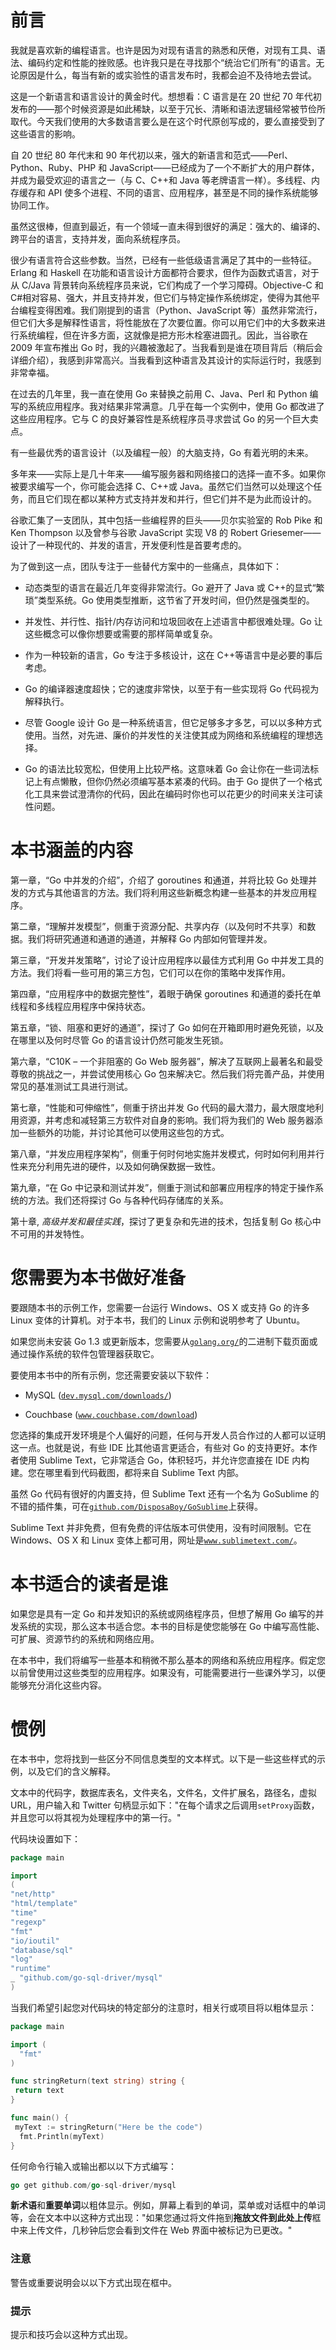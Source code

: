 # 前言

我就是喜欢新的编程语言。也许是因为对现有语言的熟悉和厌倦，对现有工具、语法、编码约定和性能的挫败感。也许我只是在寻找那个“统治它们所有”的语言。无论原因是什么，每当有新的或实验性的语言发布时，我都会迫不及待地去尝试。

这是一个新语言和语言设计的黄金时代。想想看：C 语言是在 20 世纪 70 年代初发布的——那个时候资源是如此稀缺，以至于冗长、清晰和语法逻辑经常被节俭所取代。今天我们使用的大多数语言要么是在这个时代原创写成的，要么直接受到了这些语言的影响。

自 20 世纪 80 年代末和 90 年代初以来，强大的新语言和范式——Perl、Python、Ruby、PHP 和 JavaScript——已经成为了一个不断扩大的用户群体，并成为最受欢迎的语言之一（与 C、C++和 Java 等老牌语言一样）。多线程、内存缓存和 API 使多个进程、不同的语言、应用程序，甚至是不同的操作系统能够协同工作。

虽然这很棒，但直到最近，有一个领域一直未得到很好的满足：强大的、编译的、跨平台的语言，支持并发，面向系统程序员。

很少有语言符合这些参数。当然，已经有一些低级语言满足了其中的一些特征。Erlang 和 Haskell 在功能和语言设计方面都符合要求，但作为函数式语言，对于从 C/Java 背景转向系统程序员来说，它们构成了一个学习障碍。Objective-C 和 C#相对容易、强大，并且支持并发，但它们与特定操作系统绑定，使得为其他平台编程变得困难。我们刚提到的语言（Python、JavaScript 等）虽然非常流行，但它们大多是解释性语言，将性能放在了次要位置。你可以用它们中的大多数来进行系统编程，但在许多方面，这就像是把方形木栓塞进圆孔。因此，当谷歌在 2009 年宣布推出 Go 时，我的兴趣被激起了。当我看到是谁在项目背后（稍后会详细介绍），我感到非常高兴。当我看到这种语言及其设计的实际运行时，我感到非常幸福。

在过去的几年里，我一直在使用 Go 来替换之前用 C、Java、Perl 和 Python 编写的系统应用程序。我对结果非常满意。几乎在每一个实例中，使用 Go 都改进了这些应用程序。它与 C 的良好兼容性是系统程序员寻求尝试 Go 的另一个巨大卖点。

有一些最优秀的语言设计（以及编程一般）的大脑支持，Go 有着光明的未来。

多年来——实际上是几十年来——编写服务器和网络接口的选择一直不多。如果你被要求编写一个，你可能会选择 C、C++或 Java。虽然它们当然可以处理这个任务，而且它们现在都以某种方式支持并发和并行，但它们并不是为此而设计的。

谷歌汇集了一支团队，其中包括一些编程界的巨头——贝尔实验室的 Rob Pike 和 Ken Thompson 以及曾参与谷歌 JavaScript 实现 V8 的 Robert Griesemer——设计了一种现代的、并发的语言，开发便利性是首要考虑的。

为了做到这一点，团队专注于一些替代方案中的一些痛点，具体如下：

+   动态类型的语言在最近几年变得非常流行。Go 避开了 Java 或 C++的显式“繁琐”类型系统。Go 使用类型推断，这节省了开发时间，但仍然是强类型的。

+   并发性、并行性、指针/内存访问和垃圾回收在上述语言中都很难处理。Go 让这些概念可以像你想要或需要的那样简单或复杂。

+   作为一种较新的语言，Go 专注于多核设计，这在 C++等语言中是必要的事后考虑。

+   Go 的编译器速度超快；它的速度非常快，以至于有一些实现将 Go 代码视为解释执行。

+   尽管 Google 设计 Go 是一种系统语言，但它足够多才多艺，可以以多种方式使用。当然，对先进、廉价的并发性的关注使其成为网络和系统编程的理想选择。

+   Go 的语法比较宽松，但使用上比较严格。这意味着 Go 会让你在一些词法标记上有点懒散，但你仍然必须编写基本紧凑的代码。由于 Go 提供了一个格式化工具来尝试澄清你的代码，因此在编码时你也可以花更少的时间来关注可读性问题。

# 本书涵盖的内容

第一章，“Go 中并发的介绍”，介绍了 goroutines 和通道，并将比较 Go 处理并发的方式与其他语言的方法。我们将利用这些新概念构建一些基本的并发应用程序。

第二章，“理解并发模型”，侧重于资源分配、共享内存（以及何时不共享）和数据。我们将研究通道和通道的通道，并解释 Go 内部如何管理并发。

第三章，“开发并发策略”，讨论了设计应用程序以最佳方式利用 Go 中并发工具的方法。我们将看一些可用的第三方包，它们可以在你的策略中发挥作用。

第四章，“应用程序中的数据完整性”，着眼于确保 goroutines 和通道的委托在单线程和多线程应用程序中保持状态。

第五章，“锁、阻塞和更好的通道”，探讨了 Go 如何在开箱即用时避免死锁，以及在哪里以及何时尽管 Go 的语言设计仍然可能发生死锁。

第六章，“C10K – 一个非阻塞的 Go Web 服务器”，解决了互联网上最著名和最受尊敬的挑战之一，并尝试使用核心 Go 包来解决它。然后我们将完善产品，并使用常见的基准测试工具进行测试。

第七章，“性能和可伸缩性”，侧重于挤出并发 Go 代码的最大潜力，最大限度地利用资源，并考虑和减轻第三方软件对自身的影响。我们将为我们的 Web 服务器添加一些额外的功能，并讨论其他可以使用这些包的方式。

第八章，“并发应用程序架构”，侧重于何时何地实施并发模式，何时如何利用并行性来充分利用先进的硬件，以及如何确保数据一致性。

第九章，“在 Go 中记录和测试并发”，侧重于测试和部署应用程序的特定于操作系统的方法。我们还将探讨 Go 与各种代码存储库的关系。

第十章, *高级并发和最佳实践*，探讨了更复杂和先进的技术，包括复制 Go 核心中不可用的并发特性。

# 您需要为本书做好准备

要跟随本书的示例工作，您需要一台运行 Windows、OS X 或支持 Go 的许多 Linux 变体的计算机。对于本书，我们的 Linux 示例和说明参考了 Ubuntu。

如果您尚未安装 Go 1.3 或更新版本，您需要从[`golang.org/`](http://golang.org/)的二进制下载页面或通过操作系统的软件包管理器获取它。

要使用本书中的所有示例，您还需要安装以下软件：

+   MySQL ([`dev.mysql.com/downloads/`](http://dev.mysql.com/downloads/))

+   Couchbase ([`www.couchbase.com/download`](http://www.couchbase.com/download))

您选择的集成开发环境是个人偏好的问题，任何与开发人员合作过的人都可以证明这一点。也就是说，有些 IDE 比其他语言更适合，有些对 Go 的支持更好。本作者使用 Sublime Text，它非常适合 Go，体积轻巧，并允许您直接在 IDE 内构建。您在哪里看到代码截图，都将来自 Sublime Text 内部。

虽然 Go 代码有很好的内置支持，但 Sublime Text 还有一个名为 GoSublime 的不错的插件集，可在[`github.com/DisposaBoy/GoSublime`](https://github.com/DisposaBoy/GoSublime)上获得。

Sublime Text 并非免费，但有免费的评估版本可供使用，没有时间限制。它在 Windows、OS X 和 Linux 变体上都可用，网址是[`www.sublimetext.com/`](http://www.sublimetext.com/)。

# 本书适合的读者是谁

如果您是具有一定 Go 和并发知识的系统或网络程序员，但想了解用 Go 编写的并发系统的实现，那么这本书适合您。本书的目标是使您能够在 Go 中编写高性能、可扩展、资源节约的系统和网络应用。

在本书中，我们将编写一些基本和稍微不那么基本的网络和系统应用程序。假定您以前曾使用过这些类型的应用程序。如果没有，可能需要进行一些课外学习，以便能够充分消化这些内容。

# 惯例

在本书中，您将找到一些区分不同信息类型的文本样式。以下是一些这些样式的示例，以及它们的含义解释。

文本中的代码字，数据库表名，文件夹名，文件名，文件扩展名，路径名，虚拟 URL，用户输入和 Twitter 句柄显示如下："在每个请求之后调用`setProxy`函数，并且您可以将其视为处理程序中的第一行。"

代码块设置如下：

```go
package main

import
(
"net/http"
"html/template"
"time"
"regexp"
"fmt"
"io/ioutil"
"database/sql"
"log"
"runtime"
_ "github.com/go-sql-driver/mysql"
)
```

当我们希望引起您对代码块的特定部分的注意时，相关行或项目将以粗体显示：

```go
package main

import (
  "fmt"
)

func stringReturn(text string) string {
 return text
}

func main() {
 myText := stringReturn("Here be the code")
  fmt.Println(myText)
}
```

任何命令行输入或输出都以以下方式编写：

```go
go get github.com/go-sql-driver/mysql

```

**新术语**和**重要单词**以粗体显示。例如，屏幕上看到的单词，菜单或对话框中的单词等，会在文本中以这种方式出现："如果您通过将文件拖到**拖放文件到此处上传**框中来上传文件，几秒钟后您会看到文件在 Web 界面中被标记为已更改。"

### 注意

警告或重要说明会以以下方式出现在框中。

### 提示

提示和技巧会以这种方式出现。
